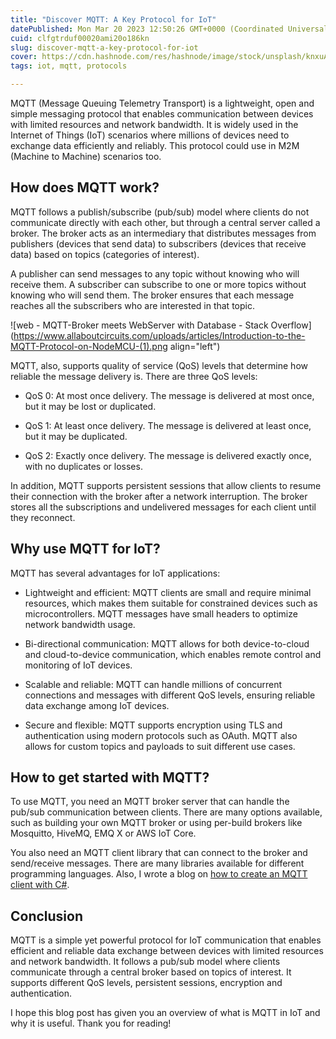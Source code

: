 ```yaml
---
title: "Discover MQTT: A Key Protocol for IoT"
datePublished: Mon Mar 20 2023 12:50:26 GMT+0000 (Coordinated Universal Time)
cuid: clfgtrduf00020ami20o186kn
slug: discover-mqtt-a-key-protocol-for-iot
cover: https://cdn.hashnode.com/res/hashnode/image/stock/unsplash/knxuAKpRoxs/upload/0edf6290263b29c159ef0ba39fee4df4.jpeg
tags: iot, mqtt, protocols

---
```


MQTT (Message Queuing Telemetry Transport) is a lightweight, open and simple messaging protocol that enables communication between devices with limited resources and network bandwidth. It is widely used in the Internet of Things (IoT) scenarios where millions of devices need to exchange data efficiently and reliably. This protocol could use in M2M (Machine to Machine) scenarios too.

## How does MQTT work?

MQTT follows a publish/subscribe (pub/sub) model where clients do not communicate directly with each other, but through a central server called a broker. The broker acts as an intermediary that distributes messages from publishers (devices that send data) to subscribers (devices that receive data) based on topics (categories of interest).

A publisher can send messages to any topic without knowing who will receive them. A subscriber can subscribe to one or more topics without knowing who will send them. The broker ensures that each message reaches all the subscribers who are interested in that topic.

![web - MQTT-Broker meets WebServer with Database - Stack Overflow](https://www.allaboutcircuits.com/uploads/articles/Introduction-to-the-MQTT-Protocol-on-NodeMCU-(1).png align="left")

MQTT, also, supports quality of service (QoS) levels that determine how reliable the message delivery is. There are three QoS levels:

* QoS 0: At most once delivery. The message is delivered at most once, but it may be lost or duplicated.
    
* QoS 1: At least once delivery. The message is delivered at least once, but it may be duplicated.
    
* QoS 2: Exactly once delivery. The message is delivered exactly once, with no duplicates or losses.
    

In addition, MQTT supports persistent sessions that allow clients to resume their connection with the broker after a network interruption. The broker stores all the subscriptions and undelivered messages for each client until they reconnect.

## Why use MQTT for IoT?

MQTT has several advantages for IoT applications:

* Lightweight and efficient: MQTT clients are small and require minimal resources, which makes them suitable for constrained devices such as microcontrollers. MQTT messages have small headers to optimize network bandwidth usage.
    
* Bi-directional communication: MQTT allows for both device-to-cloud and cloud-to-device communication, which enables remote control and monitoring of IoT devices.
    
* Scalable and reliable: MQTT can handle millions of concurrent connections and messages with different QoS levels, ensuring reliable data exchange among IoT devices.
    
* Secure and flexible: MQTT supports encryption using TLS and authentication using modern protocols such as OAuth. MQTT also allows for custom topics and payloads to suit different use cases.
    

## How to get started with MQTT?

To use MQTT, you need an MQTT broker server that can handle the pub/sub communication between clients. There are many options available, such as building your own MQTT broker or using per-build brokers like Mosquitto, HiveMQ, EMQ X or AWS IoT Core.

You also need an MQTT client library that can connect to the broker and send/receive messages. There are many libraries available for different programming languages. Also, I wrote a blog on [how to create an MQTT client with C#](https://blog.behroozbc.ir/mqtt-client-with-mqttnet-4-and-c).

## Conclusion

MQTT is a simple yet powerful protocol for IoT communication that enables efficient and reliable data exchange between devices with limited resources and network bandwidth. It follows a pub/sub model where clients communicate through a central broker based on topics of interest. It supports different QoS levels, persistent sessions, encryption and authentication.

I hope this blog post has given you an overview of what is MQTT in IoT and why it is useful. Thank you for reading!